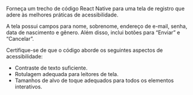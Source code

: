 Forneça um trecho de código React Native para uma tela de registro que adere às melhores práticas de acessibilidade.

A tela possui campos para nome, sobrenome, endereço de e-mail, senha, data de nascimento e gênero. Além disso, inclui botões para “Enviar” e “Cancelar”.

Certifique-se de que o código aborde os seguintes aspectos de acessibilidade:

- Contraste de texto suficiente.
- Rotulagem adequada para leitores de tela.
- Tamanhos de alvo de toque adequados para todos os elementos interativos.
